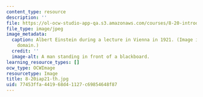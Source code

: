 ```yaml
---
content_type: resource
description: ''
file: https://ol-ocw-studio-app-qa.s3.amazonaws.com/courses/8-20-introduction-to-special-relativity-january-iap-2021/77453ffa441968d41127c69854648f87_8-20iap21-th.jpg
file_type: image/jpeg
image_metadata:
  caption: Albert Einstein during a lecture in Vienna in 1921. (Image is in the public
    domain.)
  credit: ''
  image-alt: A man standing in front of a blackboard.
learning_resource_types: []
ocw_type: OCWImage
resourcetype: Image
title: 8-20iap21-th.jpg
uid: 77453ffa-4419-68d4-1127-c69854648f87
---
```

